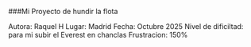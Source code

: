 ###Mi Proyecto de hundir la flota

Autora: Raquel H
Lugar: Madrid
Fecha: Octubre 2025
Nivel de dificiltad: para mi subir el Everest en chanclas
Frustracion: 150%
